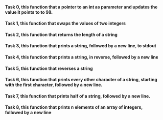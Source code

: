 #### Task 0, this function that a pointer to an int as parameter and updates the value it points to to 98.
#### Task 1, this function that swaps the values of two integers
#### Task 2, this function that returns the length of a string
#### Task 3, this function that prints a string, followed by a new line, to stdout
#### Task 4, this function that prints a string, in reverse, followed by a new line
#### Task 5, this function that reverses a string
#### Task 6, this function that prints every other character of a string, starting with the first character, followed by a new line.
#### Task 7, this function that prints half of a string, followed by a new line.
#### Task 8, this  function that prints n elements of an array of integers, followed by a new line
